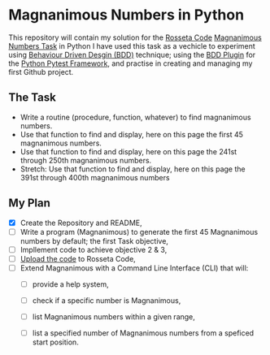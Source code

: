 # Magnanimous Numbers in Python 
  This repository will contain my solution for the [Rosseta Code](https://rosettacode.org/wiki/Rosetta_Code) [Magnanimous Numbers Task](https://rosettacode.org/wiki/Magnanimous_numbers) in Python
  I have used this task as a vechicle to experiment using  [Behaviour Driven Desgin (BDD)](https://en.wikipedia.org/wiki/Behavior-driven_development) technique; using the [BDD Plugin](https://pypi.org/project/pytest-bdd/) for the [Python Pytest Framework](https://docs.pytest.org/en/7.2.x/), and practise in creating and managing my first Github project.
  
## The Task
* Write a routine (procedure, function, whatever) to find magnanimous numbers.
* Use that function to find and display, here on this page the first 45 magnanimous numbers.
* Use that function to find and display, here on this page the 241st through 250th magnanimous numbers.
* Stretch: Use that function to find and display, here on this page the 391st through 400th magnanimous numbers

## My Plan
- [x] Create the Repository and README,
- [ ] Write a program (Magnanimous) to generate the first 45 Magnanimous numbers by default; the first Task objective,
- [ ] Impllement code to achieve objective 2 & 3,
- [ ] [Upload the code](https://rosettacode.org/wiki/Rosetta_Code:Solve_a_Task) to Rosseta Code,
- [ ] Extend Magnanimous with a Command Line Interface (CLI) that will:
     - [ ] provide a help system,
     - [ ] check if a specific number is Magnanimous,
     - [ ] list Magnanimous numbers within a given range,
     - [ ] list a specified number of Magnanimous numbers from a speficed start position.
  
